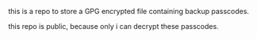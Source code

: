 this is a repo to store a GPG encrypted file containing backup passcodes.

this repo is public, because only i can decrypt these passcodes.


